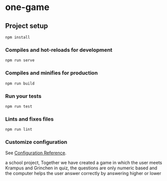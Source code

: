 # one-game

## Project setup
```
npm install
```

### Compiles and hot-reloads for development
```
npm run serve
```

### Compiles and minifies for production
```
npm run build
```

### Run your tests
```
npm run test
```

### Lints and fixes files
```
npm run lint
```

### Customize configuration
See [Configuration Reference](https://cli.vuejs.org/config/).




a school project,
Together we have created a game in which the user meets Krampus and Grinchen in quiz, the questions are only numeric based and the computer helps the user answer correctly by answering higher or lower

